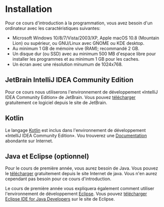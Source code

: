 # Installation

Pour ce cours d'introduction à la programmation, vous avez besoin
d'un ordinateur avec les caractéristiques suivantes:

  * Microsoft Windows 10/8/7/Vista/2003/XP, Apple macOS 10.8 (Mountain Lion)
    ou supérieur, ou GNU/Linux avec GNOME ou KDE desktop.
  * Au minimum 1 GB de mémoire vive (RAM); recommandé 2 GB.
  * Un disque dur (ou SSD) avec au minimum 500 MB d'espace libre pour installer
    les programmes et au minimum 1 GB pour les caches.
  * Un écran avec une résolution minumum de 1024x768.

## JetBrain IntelliJ IDEA Community Edition

Pour ce cours nous utiliserons l'environnement de développement «IntelliJ IDEA Community Edition» de JetBrain. Vous pouvez
[télécharger](https://www.jetbrains.com/idea/download/) gratuitement
ce logiciel depuis le site de JetBrain.

## Kotlin

Le langage [Kotlin](https://kotlinlang.org/) est inclus dans l'environnement de développement «IntelliJ IDEA Community Edition». Vou trouverez une
[Documentation](https://kotlinlang.org/docs/reference/) abondante sur Internet.


## Java et Eclipse (optionnel)

Pour le cours de première année, vous aurez besoin de Java. Vous pouvez le
[télécharger](https://www.java.com/fr/download/) gratuitement depuis le
site Internet de java. Vous n'en aurez cependant pas besoin pour ce cours
d'introduction.

Le cours de première année vous expliquera également comment utiliser
l'environnement de développement [Eclipse](https://www.eclipse.org/).
Vous pouvez 
[télécharger Eclipse IDE for Java Developers](http://www.eclipse.org/downloads/packages/eclipse-ide-java-developers/oxygenr)
sur le site de Eclipse.
